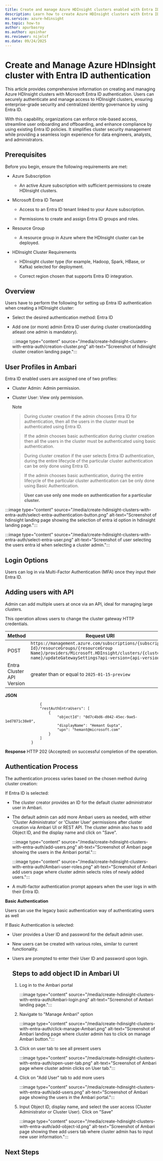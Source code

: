 ```yaml
---
title: Create and manage Azure HDInsight clusters enabled with Entra ID Authentication
description: Learn how to create Azure HDInsight clusters with Entra ID Authentication
ms.service: azure-hdinsight
ms.topic: how-to
author: apurbasroy
ms.author: apsinhar
ms.reviewer: nijelsf
ms.date: 09/24/2025
---
```


# Create and Manage Azure HDInsight cluster with Entra ID authentication

This article provides comprehensive information on creating and managing Azure HDInsight clusters with Microsoft Entra ID authentication. 
Users can securely authenticate and manage access to HDInsight clusters, ensuring enterprise-grade security and centralized identity governance by using Entra ID.

With this capability, organizations can enforce role-based access, streamline user onboarding and offboarding, and enhance compliance by using existing Entra ID 
policies. 
It simplifies cluster security management while providing a seamless login experience for data engineers, analysts, and administrators.

## Prerequisites

Before you begin, ensure the following requirements are met:

 - Azure Subscription

    - An active Azure subscription with sufficient permissions to create HDInsight clusters.

 - Microsoft Entra ID Tenant

    - Access to an Entra ID tenant linked to your Azure subscription.

    - Permissions to create and assign Entra ID groups and roles.

 - Resource Group

    - A resource group in Azure where the HDInsight cluster can be deployed.

 - HDInsight Cluster Requirements

    - HDInsight cluster type (for example, Hadoop, Spark, HBase, or Kafka) selected for deployment.

    - Correct region chosen that supports Entra ID integration.

## Overview 

Users have to perform the following for setting up Entra ID authentication when creating a HDInsight cluster: 

  - Select the desired authentication method: Entra ID 

  - Add one (or more) admin Entra ID user during cluster creation(adding atleast one admin is mandatory).

    :::image type="content" source="/media/create-hdinsight-clusters-with-entra-auth/creation-cluster.png" alt-text="Screenshot of hdinsight cluster creation landing page.":::

  

## User Profiles in Ambari 

Entra ID enabled users are assigned one of two profiles: 

  - Cluster Admin: Admin permission. 

  - Cluster User: View only permission.


    >[!Note]
    
    >During cluster creation if the admin chooses Entra ID for authentication, then all the users in the cluster must be authenticated using Entra ID.

     >If the admin chooses basic authentication during  cluster creation then all the users in the cluster must be authenticated using basic authentication.

    >During cluster creation if the user selects Entra ID authentication, during the entire lifecycle of the particular cluster authentication can be only done using Entra ID.
    
    >If the admin chooses basic authentication, during the entire lifecycle of the particular cluster authentication can be only done using Basic Authentication.
    
    > **User can use only one mode on authentication for a particular cluster.**


  :::image type="content" source="/media/create-hdinsight-clusters-with-entra-auth/select-entra-authentication-button.png" alt-text="Screenshot of hdinsight landing page showing the selection of entra id option in hdinsight landing page.":::

  :::image type="content" source="/media/create-hdinsight-clusters-with-entra-auth/select-entra-user.png" alt-text="Screenshot of user selecting the users entra id when selecting a cluster admin.":::

## Login Options 

Users can log in via Multi-Factor Authentication (MFA) once they input their Entra ID. 

## Adding users with API

Admin can add multiple users at once via an API, ideal for managing large clusters. 

 This operation allows users to change the cluster gateway HTTP credentials.   


 | **Method** | **Request URI** |
 |------------|-----------------|
 | POST | `https://management.azure.com/subscriptions/{subscription Id}/resourceGroups/{resourceGroup Name}/providers/Microsoft.HDInsight/clusters/{cluster name}/updateGatewaySettings?api-version={api-version}` |
 | Entra Cluster API Version| greater than or equal to `2025-01-15-preview`|


 **JSON**
```
  				{ 
				"restAuthEntraUsers": [ 
					{ 
						"objectId": "0d7c4bd6-d042-45ec-9ae5-1ed7871c38e0", 
						"displayName": "Hemant Gupta", 
						"upn": "hemant@microsoft.com" 
					} 
				] 
			} 
```

**Response**
HTTP 202 (Accepted) on successful completion of the operation. 

## Authentication Process 
The authentication process varies based on the chosen method during cluster creation: 

If Entra ID is selected: 

 - The cluster creator provides an ID for the default cluster administrator user in Ambari. 

 - The default admin can add more Ambari users as needed, with either 'Cluster Administrator' or 'Cluster User' permissions after cluster creation via Ambari UI or  REST API.
   The cluster admin also has to add Object ID, and the display name and click on "Save".

 	 :::image type="content" source="/media/create-hdinsight-clusters-with-entra-auth/add-users.png" alt-text="Screenshot of Ambari page showing the users in the Ambari portal.":::

     :::image type="content" source="/media/create-hdinsight-clusters-with-entra-auth/Ambari-user-roles.png" alt-text="Screenshot of Ambari add users page where cluster admin selects roles of newly added users.":::

 - A multi-factor authentication prompt appears when the user logs in with their Entra ID.

**Basic Authentication**

Users can use the legacy basic authentication way of authenticating users as well 

If Basic Authentication is selected: 

 - User provides a User ID and password for the default admin user. 

 - New users can be created with various roles, similar to current functionality. 

 - Users are prompted to enter their User ID and password upon login.

   ## Steps to add object ID in Ambari UI

   1. Log in to the Ambari portal
   
  		:::image type="content" source="/media/create-hdinsight-clusters-with-entra-auth/Ambari-login.png" alt-text="Screenshot of Ambari landing page.":::

   1. Navigate to "Manage Ambari" option

		:::image type="content" source="/media/create-hdinsight-clusters-with-entra-auth/click-manage-Ambari.png" alt-text="Screenshot of Ambari landing page where cluster admin has to click on manage Ambari button.":::
   
   1. Click on user tab to see all present users

  		:::image type="content" source="/media/create-hdinsight-clusters-with-entra-auth/open-user-tab.png" alt-text="Screenshot of Ambari page where cluster admin clicks on User tab.":::
    
   1. Click on "Add User" tab to add more users

      :::image type="content" source="/media/create-hdinsight-clusters-with-entra-auth/add-users.png" alt-text="Screenshot of Ambari page showing the users in the Ambari portal.":::
      
   1. Input Object ID,  display name, and select the user access (Cluster Administrator or Cluster User). Click on "Save"

		:::image type="content" source="/media/create-hdinsight-clusters-with-entra-auth/add-object-id.png" alt-text="Screenshot of Ambari page showing thee add users tab where cluster admin has to input new user information.":::


## Next Steps
